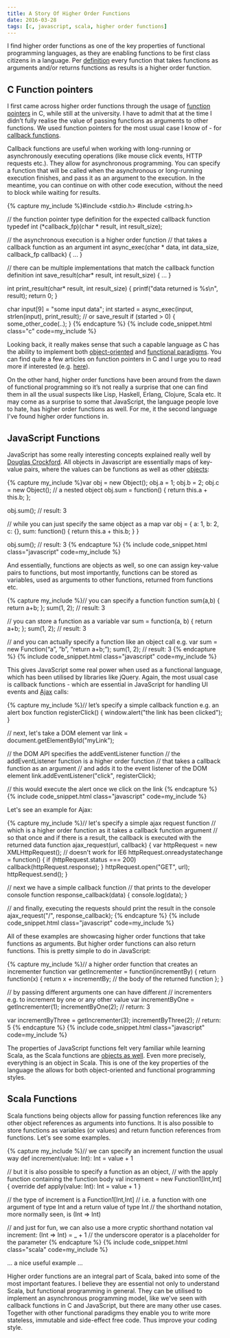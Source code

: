 ```yaml
---
title: A Story Of Higher Order Functions
date: 2016-03-28
tags: [c, javascript, scala, higher order functions]
---
```


I find higher order functions as one of the key properties of functional programming languages, as they are enabling functions to be first class citizens in a language. Per [definition](https://en.wikipedia.org/wiki/Higher-order_function) every function that takes functions as arguments and/or returns functions as results is a higher order function.

<!--break-->

## C Function pointers

I first came across higher order functions through the usage of [function pointers](http://www.cprogramming.com/tutorial/function-pointers.html) in C, while still at the university. I have to admit that at the time I didn’t fully realise the value of passing functions as arguments to other functions. We used function pointers for the most usual case I know of - for [callback functions](https://en.wikipedia.org/wiki/Callback_(computer_programming)).

Callback functions are useful when working with long-running or asynchronously executing operations (like mouse click events, HTTP requests etc.). They allow for asynchronous programming. You can specify a function that will be called when the asynchronous or long-running execution finishes, and pass it as an argument to the execution. In the meantime, you can continue on with other code execution, without the need to block while waiting for results.

{% capture my_include %}#include <stdio.h>
#include <string.h>

// the function pointer type definition for the expected callback function
typedef int (*callback_fp)(char * result, int result_size);

// the asynchronous execution is a higher order function 
// that takes a callback function as an argument
int async_exec(char * data, int data_size, callback_fp callback) {
  ...
}

// there can be multiple implementations that match the callback function definition
int save_result(char* result, int result_size) {
 ...
}

int print_result(char* result, int result_size) {
  printf("data returned is %s\n", result);
  return 0;
}

char input[9] = "some input data";
int started = async_exec(input, strlen(input), print_result); // or save_result
if (started > 0) {
  some_other_code(..);
}
{% endcapture %}
{% include code_snippet.html class="c" code=my_include %}

Looking back, it really makes sense that such a capable language as C has the ability to implement both [object-oriented](http://www.planetpdf.com/codecuts/pdfs/ooc.pdf) and [functional paradigms](http://blog.charlescary.com/?p=95). You can find quite a few articles on function pointers in C and I urge you to read more if interested (e.g. [here](http://c.learncodethehardway.org/book/ex18.html)).

On the other hand, higher order functions have been around from the dawn of functional programming so it’s not really a surprise that one can find them in all the usual suspects like Lisp, Haskell, Erlang, Clojure, Scala etc. It may come as a surprise to some that JavaScript, the language people love to hate, has higher order functions as well. For me, it the second language I've found higher order functions in.

## JavaScript Functions

JavaScript has some really interesting concepts explained really well by [Douglas Crockford](http://www.crockford.com/). All objects in Javascript are essentially maps of key-value pairs, where the values can be functions as well as other [objects](https://developer.mozilla.org/en-US/docs/Web/JavaScript/Guide/Working_with_Objects):

{% capture my_include %}var obj = new Object();
obj.a = 1;
obj.b = 2;
obj.c = new Object(); // a nested object
obj.sum = function() { return this.a + this.b; };

obj.sum(); // result: 3


// while you can just specify the same object as a map
var obj = {
  a: 1,
  b: 2,
  c: {},
  sum: function() { return this.a + this.b; }
}

obj.sum(); // result: 3
{% endcapture %}
{% include code_snippet.html class="javascript" code=my_include %}

And essentially, functions are objects as well, so one can assign key-value pairs to functions, but most importantly, functions can be stored as variables, used as arguments to other functions, returned from functions etc.

{% capture my_include %}// you can specify a function
function sum(a,b) { return a+b; };
sum(1, 2); // result: 3

// you can store a function as a variable
var sum = function(a, b) {  return a+b; };
sum(1, 2); // result: 3

// and you can actually specify a function like an object call e.g.
var sum = new Function(“a”, ”b”, “return a+b;”);
sum(1, 2); // result: 3
{% endcapture %}
{% include code_snippet.html class="javascript" code=my_include %}

This gives JavaScript some real power when used as a functional language, which has been utilised by libraries like jQuery. Again, the most usual case is callback functions - which are essential in JavaScript for handling UI events and [Ajax](https://en.wikipedia.org/wiki/Ajax_(programming)) calls:

{% capture my_include %}// let’s specify a simple callback function e.g. an alert box
function registerClick() {
  window.alert("the link has been clicked");
}

// next, let's take a DOM element
var link = document.getElementById("myLink");

// the DOM API specifies the addEventListener function
// the addEventListener function is a higher order function 
// that takes a callback function as an argument
// and adds it to the event listener of the DOM element
link.addEventListener("click", registerClick);

// this would execute the alert once we click on the link
{% endcapture %}
{% include code_snippet.html class="javascript" code=my_include %}

Let's see an example for Ajax:

{% capture my_include %}// let's specify a simple ajax request function
// which is a higher order function as it takes a callback function argument
// so that once and if there is a result, the callback is executed with the returned data
function ajax_request(url, callback) {
  var httpRequest = new XMLHttpRequest(); // doesn't work for IE6
  httpRequest.onreadystatechange = function() {
    if (httpRequest.status === 200) callback(httpRequest.response);
  }
  httpRequest.open("GET", url);
  httpRequest.send();
}

// next we have a simple callback function
// that prints to the developer console
function response_callback(data) {
  console.log(data);
}

// and finally, executing the requests should print the result in the console 
ajax_request("/", response_callback);
{% endcapture %}
{% include code_snippet.html class="javascript" code=my_include %}

All of these examples are showcasing higher order functions that take functions as arguments. But higher order functions can also return functions. This is pretty simple to do in JavaScript:

{% capture my_include %}// a higher order function that creates an incrementer function
var getIncrementer = function(incrementBy) {
  return function(x) { 
   return x + incrementBy; // the body of the returned function
  };
}

// by passing different arguments one can have different
// incrementers e.g. to increment by one or any other value
var incrementByOne = getIncrementer(1);
incrementByOne(2); // return: 3

var incrementByThree = getIncrementer(3);
incrementByThree(2); // return: 5
{% endcapture %}
{% include code_snippet.html class="javascript" code=my_include %}

The properties of JavaScript functions felt very familiar while learning Scala, as the Scala functions are [objects as well](https://gleichmann.wordpress.com/2010/11/08/functional-scala-functions-as-objects-as-functions/). Even more precisely, everything is an object in Scala. This is one of the key properties of the language the allows for both object-oriented and functional programming styles.

## Scala Functions

Scala functions being objects allow for passing function references like any other object references as arguments into functions. It is also possible to store functions as variables (or values) and return function references from functions. Let's see some examples.

{% capture my_include %}// we can specify an increment function the usual way
def increment(value: Int): Int = value + 1

// but it is also possible to specify a function as an object,
// with the apply function containing the function body
val increment = new Function1[Int,Int] {
  override def apply(value: Int): Int = value + 1
}

// the type of increment is a Function1[Int,Int] 
// i.e. a function with one argument of type Int and a return value of type Int
// the shorthand notation, more normally seen, is (Int => Int)

// and just for fun, we can also use a more cryptic shorthand notation
val increment: (Int => Int) = _ + 1 // the underscore operator is a placeholder for the parameter
{% endcapture %}
{% include code_snippet.html class="scala" code=my_include %}

... a nice useful example ...

Higher order functions are an integral part of Scala, baked into some of the most important features. I believe they are essential not only to understand Scala, but functional programming in general. They can be utilised to implement an asynchronous programming model, like we've seen with callback functions in C and JavaScript, but there are many other use cases. Together with other functional paradigms they enable you to write more stateless, immutable and side-effect free code. Thus improve your coding style.